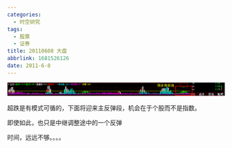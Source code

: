 ```yaml
---
categories:
  - 时空研究
tags:
  - 股票
  - 证券
title: 20110608 大盘
abbrlink: 1681526126
date: 2011-6-8
---
```

![20110608-0](/images/20110608-0.gif)

超跌是有模式可循的，下面将迎来主反弹段，机会在于个股而不是指数。

即使如此，也只是中继调整途中的一个反弹

时间，远远不够。。。。